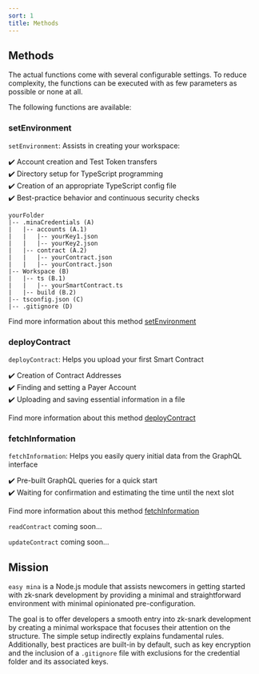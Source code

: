 ```yaml
---
sort: 1
title: Methods
---
```


## Methods
The actual functions come with several configurable settings. To reduce complexity, the functions can be executed with as few parameters as possible or none at all.

The following functions are available:

### setEnvironment
`setEnvironment`: Assists in creating your workspace:

:heavy_check_mark: Account creation and Test Token transfers  
:heavy_check_mark: Directory setup for TypeScript programming  
:heavy_check_mark: Creation of an appropriate TypeScript config file  
:heavy_check_mark: Best-practice behavior and continuous security checks  

```
yourFolder
|-- .minaCredentials (A)
|   |-- accounts (A.1)
|   |   |-- yourKey1.json
|   |   |-- yourKey2.json
|   |-- contract (A.2)
|   |   |-- yourContract.json
|   |   |-- yourContract.json
|-- Workspace (B)
|   |-- ts (B.1)
|   |   |-- yourSmartContract.ts
|   |-- build (B.2)
|-- tsconfig.json (C)
|-- .gitignore (D)
```

Find more information about this method [setEnvironment](../setEnvironment)


### deployContract
`deployContract`: Helps you upload your first Smart Contract

:heavy_check_mark: Creation of Contract Addresses  
:heavy_check_mark: Finding and setting a Payer Account  
:heavy_check_mark: Uploading and saving essential information in a file  

Find more information about this method [deployContract](../deployContract)


### fetchInformation
`fetchInformation`: Helps you easily query initial data from the GraphQL interface

:heavy_check_mark: Pre-built GraphQL queries for a quick start  
:heavy_check_mark: Waiting for confirmation and estimating the time until the next slot  

Find more information about this method [fetchInformation](../fetchInformation)

`readContract` coming soon...

`updateContract` coming soon...


## Mission
`easy mina` is a Node.js module that assists newcomers in getting started with zk-snark development by providing a minimal and straightforward environment with minimal opinionated pre-configuration.

The goal is to offer developers a smooth entry into zk-snark development by creating a minimal workspace that focuses their attention on the structure. The simple setup indirectly explains fundamental rules. Additionally, best practices are built-in by default, such as key encryption and the inclusion of a `.gitignore` file with exclusions for the credential folder and its associated keys.